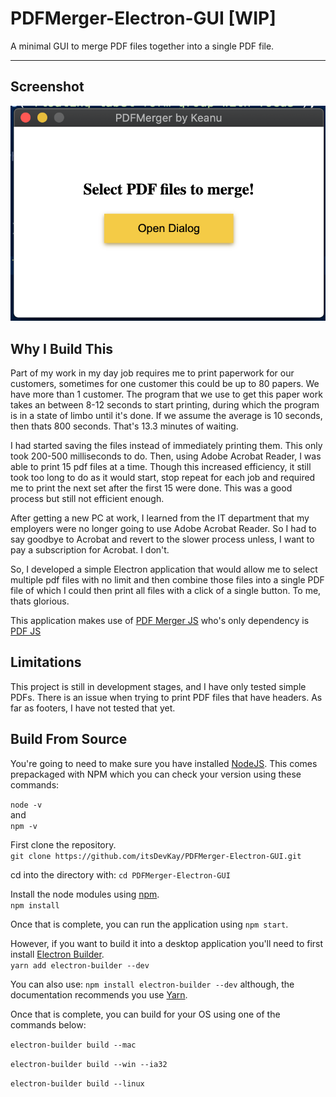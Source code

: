 # PDFMerger-Electron-GUI [WIP]
A minimal GUI to merge PDF files together into a single PDF file.

---

## Screenshot
![PDFMerger Electron GUI](https://github.com/itsDevKay/PDFMerger-Electron-GUI/blob/main/PDFMergerElectronGUI.png)

## Why I Build This
Part of my work in my day job requires me to print paperwork for our customers, sometimes for one customer this could be up to 80 papers. We have more than 1 customer. The program that we use to get this paper work takes an between 8-12 seconds to start printing, during which the program is in a state of limbo until it's done. If we assume the average is 10 seconds, then thats 800 seconds. That's 13.3 minutes of waiting.

I had started saving the files instead of immediately printing them. This only took 200-500 milliseconds to do. Then, using Adobe Acrobat Reader, I was able to print 15 pdf files at a time. Though this increased efficiency, it still took too long to do as it would start, stop repeat for each job and required me to print the next set after the first 15 were done. This was a good process but still not efficient enough.

After getting a new PC at work, I learned from the IT department that my employers were no longer going to use Adobe Acrobat Reader. So I had to say goodbye to Acrobat and revert to the slower process unless, I want to pay a subscription for Acrobat. I don't.

So, I developed a simple Electron application that would allow me to select multiple pdf files with no limit and then combine those files into a single PDF file of which I could then print all files with a click of a single button. To me, thats glorious.

This application makes use of [PDF Merger JS](https://github.com/nbesli/pdf-merger-js) who's only dependency is [PDF JS](https://www.npmjs.com/package/pdfjs)

## Limitations
This project is still in development stages, and I have only tested simple PDFs. There is an issue when trying to print PDF files that have headers. As far as footers, I have not tested that yet.

## Build From Source
You're going to need to make sure you have installed [NodeJS](https://nodejs.org/en/download/). This comes prepackaged with NPM which you can check your version using these commands:  

`node -v`  
and  
`npm -v`  

First clone the repository.  
`git clone https://github.com/itsDevKay/PDFMerger-Electron-GUI.git`  

cd into the directory with: `cd PDFMerger-Electron-GUI`  

Install the node modules using [npm](https://www.npmjs.com/).  
`npm install`  

Once that is complete, you can run the application using `npm start`.

However, if you want to build it into a desktop application you'll need to first install [Electron Builder](https://www.electron.build/).  
`yarn add electron-builder --dev`  

You can also use: `npm install electron-builder --dev` although, the documentation recommends you use [Yarn](https://yarnpkg.com/).

Once that is complete, you can build for your OS using one of the commands below:  

`electron-builder build --mac`  

`electron-builder build --win --ia32`

`electron-builder build --linux`

